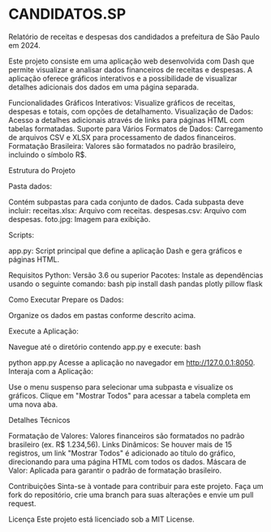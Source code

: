 # CANDIDATOS.SP
 Relatório de receitas e despesas dos candidados a prefeitura de São Paulo em 2024.

Este projeto consiste em uma aplicação web desenvolvida com Dash que permite visualizar e analisar dados financeiros de receitas e despesas. A aplicação oferece gráficos interativos e a possibilidade de visualizar detalhes adicionais dos dados em uma página separada.

Funcionalidades
Gráficos Interativos: Visualize gráficos de receitas, despesas e totais, com opções de detalhamento.
Visualização de Dados: Acesso a detalhes adicionais através de links para páginas HTML com tabelas formatadas.
Suporte para Vários Formatos de Dados: Carregamento de arquivos CSV e XLSX para processamento de dados financeiros.
Formatação Brasileira: Valores são formatados no padrão brasileiro, incluindo o símbolo R$.

Estrutura do Projeto

Pasta dados:

Contém subpastas para cada conjunto de dados.
Cada subpasta deve incluir:
receitas.xlsx: Arquivo com receitas.
despesas.csv: Arquivo com despesas.
foto.jpg: Imagem para exibição.

Scripts:

app.py: Script principal que define a aplicação Dash e gera gráficos e páginas HTML.

Requisitos
Python: Versão 3.6 ou superior
Pacotes: Instale as dependências usando o seguinte comando:
bash
pip install dash pandas plotly pillow flask

Como Executar
Prepare os Dados:

Organize os dados em pastas conforme descrito acima.

Execute a Aplicação:

Navegue até o diretório contendo app.py e execute:
bash

python app.py
Acesse a aplicação no navegador em http://127.0.0.1:8050.
Interaja com a Aplicação:

Use o menu suspenso para selecionar uma subpasta e visualize os gráficos.
Clique em "Mostrar Todos" para acessar a tabela completa em uma nova aba.

Detalhes Técnicos

Formatação de Valores: Valores financeiros são formatados no padrão brasileiro (ex. R$ 1.234,56).
Links Dinâmicos: Se houver mais de 15 registros, um link "Mostrar Todos" é adicionado ao título do gráfico, direcionando para uma página HTML com todos os dados.
Máscara de Valor: Aplicada para garantir o padrão de formatação brasileiro.

Contribuições
Sinta-se à vontade para contribuir para este projeto. Faça um fork do repositório, crie uma branch para suas alterações e envie um pull request.

Licença
Este projeto está licenciado sob a MIT License.
